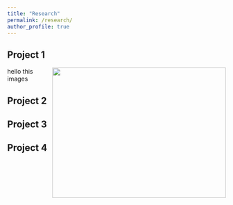 ```yaml
---
title: "Research"
permalink: /research/
author_profile: true
---
```


## Project 1
<p>
<img align="right" width="400" height="300" src="https://ekanshsareen.github.io/files/rp_1.png">
  hello this images
</p>

## Project 2

## Project 3

## Project 4


